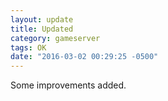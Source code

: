 ```yaml
---
layout: update
title: Updated
category: gameserver
tags: OK
date: "2016-03-02 00:29:25 -0500"
---
```


Some improvements added.
